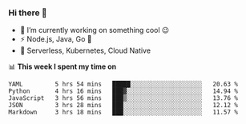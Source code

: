 ### Hi there 👋

<!--
**nodejh/nodejh** is a ✨ _special_ ✨ repository because its `README.md` (this file) appears on your GitHub profile.

Here are some ideas to get you started:

- 🔭 I’m currently working on ...
- 🌱 I’m currently learning ...
- 👯 I’m looking to collaborate on ...
- 🤔 I’m looking for help with ...
- 💬 Ask me about ...
- 📫 How to reach me: ...
- 😄 Pronouns: ...
- ⚡ Fun fact: ...
-->

- 🔭 I’m currently working on something cool :wink:
- ⚡ Node.js, Java, Go :thought_balloon:
- 🤖 Serverless, Kubernetes, Cloud Native

📊 **This week I spent my time on**

<!--START_SECTION:waka-->
```text
YAML         5 hrs 54 mins   █████░░░░░░░░░░░░░░░░░░░░   20.63 % 
Python       4 hrs 16 mins   ███▓░░░░░░░░░░░░░░░░░░░░░   14.94 % 
JavaScript   3 hrs 56 mins   ███▒░░░░░░░░░░░░░░░░░░░░░   13.76 % 
JSON         3 hrs 28 mins   ███░░░░░░░░░░░░░░░░░░░░░░   12.12 % 
Markdown     3 hrs 18 mins   ███░░░░░░░░░░░░░░░░░░░░░░   11.57 % 
```
<!--END_SECTION:waka-->


<!--
:traffic_light: **Visitors**

![visitors](https://visitor-badge.glitch.me/badge?page_id=nodejh.nodejh)
-->
